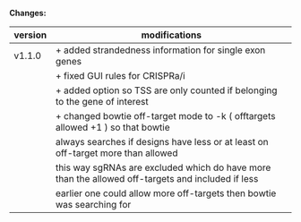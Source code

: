 **Changes:**

| version | modifications |
| ------------- | ------------- |
|v1.1.0|+   added strandedness information for single exon genes |
| |+   fixed GUI rules for CRISPRa/i |
| |+   added option so TSS are only counted if belonging to the gene of interest |
| |+   changed bowtie off-target mode to -k ( offtargets allowed +1 ) so that bowtie |
| |    always searches if designs have less or at least on off-target more than allowed |
| |    this way sgRNAs are excluded which do have more than the allowed off-targets and included if less |
| |    earlier one could allow more off-targets then bowtie was searching for |